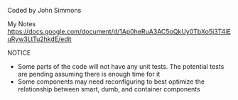 Coded by John Simmons

My Notes
https://docs.google.com/document/d/1Ap0heRuA3AC5oQkUy0TbXo5j3T4iEuRyw3LtTu2hkdE/edit

NOTICE
- Some parts of the code will not have any unit tests. The potential tests are pending assuming there is enough time for it
- Some components may need reconfiguring to best optimize the relationship between smart, dumb, and container components